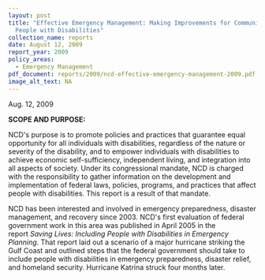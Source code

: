 ```yaml
---
layout: post
title: "Effective Emergency Management: Making Improvements for Communities and
  People with Disabilities"
collection_name: reports
date: August 12, 2009
report_year: 2009
policy_areas:
  - Emergency Management
pdf_document: reports/2009/ncd-effective-emergency-management-2009.pdf
image_alt_text: NA
---
```

A﻿ug. 12, 2009

**S﻿COPE AND PURPOSE:**

NCD's purpose is to promote policies and practices that guarantee equal opportunity for all individuals with disabilities, regardless of the nature or severity of the disability, and to empower individuals with disabilities to achieve economic self-sufficiency, independent living, and integration into all aspects of society. Under its congressional mandate, NCD is charged with the responsibility to gather information on the development and implementation of federal laws, policies, programs, and practices that affect people with disabilities. This report is a result of that mandate.

NCD has been interested and involved in emergency preparedness, disaster management, and recovery since 2003. NCD's first evaluation of federal government work in this area was published in April 2005 in the report *Saving Lives: Including People with Disabilities in Emergency Planning*. That report laid out a scenario of a major hurricane striking the Gulf Coast and outlined steps that the federal government should take to include people with disabilities in emergency preparedness, disaster relief, and homeland security. Hurricane Katrina struck four months later.